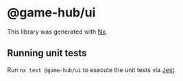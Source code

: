 # @game-hub/ui

This library was generated with [Nx](https://nx.dev).

## Running unit tests

Run `nx test @game-hub/ui` to execute the unit tests via [Jest](https://jestjs.io).
